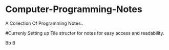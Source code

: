 # Computer-Programming-Notes
A Collection Of Programming Notes..

#Currenly Setting up File structer for notes for easy access and readability.

Bb
B
